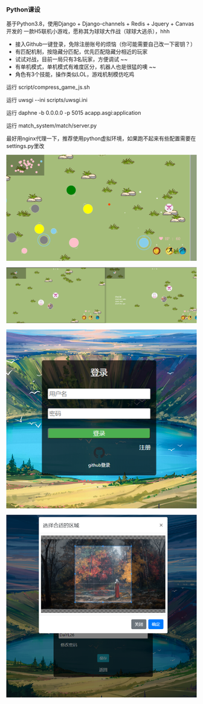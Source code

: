 ### Python课设

基于Python3.8，使用Django + Django-channels + Redis + Jquery + Canvas开发的 一款H5联机小游戏，愿称其为球球大作战（球球大逃杀），hhh

- 接入Github一键登录，免除注册账号的烦恼（你可能需要自己改一下密钥？）
- 有匹配机制，按隐藏分匹配，优先匹配隐藏分相近的玩家
- 试试对战，目前一局只有3名玩家，方便调试 ~~
- 有单机模式，单机模式有难度区分，机器人也是很猛的噢 ~~
- 角色有3个技能，操作类似LOL，游戏机制模仿吃鸡



运行 script/compress_game_js.sh 

运行 uwsgi --ini scripts/uwsgi.ini 

运行 daphne -b 0.0.0.0 -p 5015 acapp.asgi:application

运行 match_system/match/server.py

最好用nginx代理一下，推荐使用python虚拟环境，如果跑不起来有些配置需要在settings.py里改



![单人模式](./readme_pics/single.png)

![](./readme_pics/multi.png)

![登陆](./readme_pics/login.png)

![](./readme_pics/personal_info.png)


